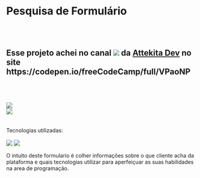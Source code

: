 <h1>Pesquisa de Formulário</h1>
<br>
<br>
<h2>Esse projeto achei no canal <img src="https://img.shields.io/badge/YouTube-FF0000?style=for-the-badge&logo=youtube&logoColor=white"> da <a href="https://www.youtube.com/@attekitadev"> Attekita Dev</a>  no site https://codepen.io/freeCodeCamp/full/VPaoNP</h2>
<br>
<br>
<br>
<img src="https://github.com/Williancosta98/Pesquisa-de-Formulario/blob/master/img/Desktop-2.PNG?raw=true">
<br>
<img src="https://github.com/Williancosta98/Pesquisa-de-Formulario/blob/master/img/Desktop.PNG?raw=true">
<br>
<br>
<br>
Tecnologias utilizadas:
<br>
<br>
<img src="https://img.shields.io/badge/HTML5-E34F26?style=for-the-badge&logo=html5&logoColor=white">
<img src="https://img.shields.io/badge/CSS3-1572B6?style=for-the-badge&logo=css3&logoColor=white">

<p>O intuito deste formulario é colher informações sobre o que cliente acha da plataforma e quais tecnologias utilizar para aperfeiçuar as suas habilidades na area de programação.</p>
